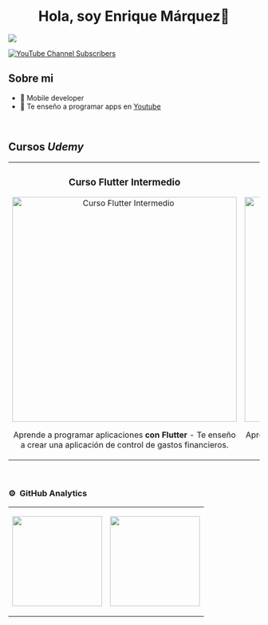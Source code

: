 
<div align="center">
<h1 align="center">Hola, soy Enrique Márquez👋</h1>
</div>
<img src="https://i.imgur.com/NOHf8HJ.jpg">


[![YouTube Channel Subscribers](https://img.shields.io/youtube/channel/subscribers/UC1PeO2FQ9K1_uP01awNcBtg?style=social)](https://youtube.com/GorinGongo?sub_confirmation=1)

## Sobre mi
- 📲 Mobile developer
- 🎥 Te enseño a programar apps en [Youtube](https://youtube.com/GorinGongo?sub_confirmation=1)
<br>

## Cursos *Udemy*
<table>
<tr>
<td width="50%">
<h3 align="center">Curso Flutter Intermedio</h3>
<div align="center">
<a href="https://www.udemy.com/course/flutter-evoluciona-tus-habilidades/?referralCode=C9C22E06D3C54CBB9CB5" target="_blank"><img src="https://i.imgur.com/DS74SAr.jpg" width="450" alt="Curso Flutter Intermedio"></a>

<p>Aprende a programar aplicaciones <strong>con Flutter</strong> - Te enseño a crear una aplicación de control de gastos financieros.</p>
</div>                                                                                   
</td>

<td width="50%">
<h3 align="center">Curso Flutter desde Cero</h3>
<div align="center">
<a href="https://www.udemy.com/course/aprendamos-con-proyectos/?referralCode=0C2C42A8D02FBAF96D79" target="_blank"><img src="https://i.imgur.com/HJ4Uhn4.jpg" width="450" alt="Curso Flutter Desde Cero"></a>
<p>Aprende a programar aplicaciones <strong>con Flutter</strong> - Te enseño desde Cero hasta consumir APIS en tus proyectos.</p>
</div>
  
</td>  
</table>                                                                                 
</div>
<br>

### ⚙️ &nbsp;GitHub Analytics

<table>
<tr>
<td width="50%">
<p align="center">
<a href="https://github.com/EnriquemQz">
  <img height="180em" src="https://github-readme-stats-eight-theta.vercel.app/api?username=EnriquemQz&show_icons=true&theme=algolia&include_all_commits=true&count_private=true"/>
</a>
</p>
</td>

<td width="50%">
<p align="center">
<a href="https://github.com/EnriquemQz">
  <img height="180em" src="https://github-readme-stats-eight-theta.vercel.app/api/top-langs/?username=EnriquemQz&layout=compact&langs_count=8&theme=algolia"/>
</a>
</p>
</td>
  
</td>  
</table>                                                                                 
</div>


